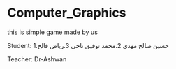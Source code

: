 # Computer_Graphics
this is simple game made by us

Student:
1.حسين صالح مهدي 
2.محمد توفيق ناجي
3.رياض فالح

Teacher:
Dr-Ashwan
